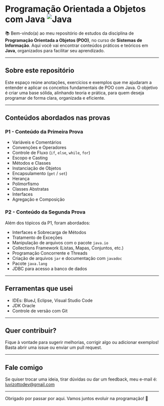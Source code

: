 # Programação Orientada a Objetos com Java  ![Java](https://img.icons8.com/color/24/000000/java-coffee-cup-logo.png)

📚 Bem-vindo(a) ao meu repositório de estudos da disciplina de **Programação Orientada a Objetos (POO)**, no curso de **Sistemas de Informação**. Aqui você vai encontrar conteúdos práticos e teóricos em **Java**, organizados para facilitar seu aprendizado.

---

## Sobre este repositório

Este espaço reúne anotações, exercícios e exemplos que me ajudaram a entender e aplicar os conceitos fundamentais de POO com Java. O objetivo é criar uma base sólida, alinhando teoria e prática, para quem deseja programar de forma clara, organizada e eficiente.

---

## Conteúdos abordados nas provas

### P1 - Conteúdo da Primeira Prova
- Variáveis e Comentários  
- Convenções e Operadores  
- Controle de Fluxo (`if`, `else`, `while`, `for`)  
- Escopo e Casting  
- Métodos e Classes  
- Instanciação de Objetos  
- Encapsulamento (`get` / `set`)  
- Herança  
- Polimorfismo  
- Classes Abstratas  
- Interfaces  
- Agregação e Composição  

### P2 - Conteúdo da Segunda Prova  
Além dos tópicos da P1, foram abordados:  
- Interfaces e Sobrecarga de Métodos  
- Tratamento de Exceções  
- Manipulação de arquivos com o pacote `java.io`  
- Collections Framework (Listas, Mapas, Conjuntos, etc.)  
- Programação Concorrente e Threads  
- Criação de arquivos `jar` e documentação com `javadoc`  
- Pacote `java.lang`  
- JDBC para acesso a banco de dados  

---

## Ferramentas que usei

- IDEs: BlueJ, Eclipse, Visual Studio Code  
- JDK Oracle  
- Controle de versão com Git  

---

## Quer contribuir?

Fique à vontade para sugerir melhorias, corrigir algo ou adicionar exemplos! Basta abrir uma issue ou enviar um pull request.

---

## Fale comigo

Se quiser trocar uma ideia, tirar dúvidas ou dar um feedback, meu e-mail é: luvizottodev@gmail.com

---

Obrigado por passar por aqui. Vamos juntos evoluir na programação! 🚀
